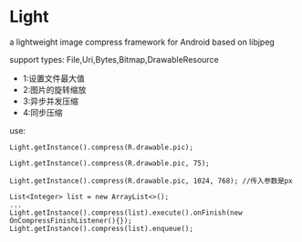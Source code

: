 # Light
a lightweight image compress framework for Android based on libjpeg

support types:
    File,Uri,Bytes,Bitmap,DrawableResource

 * 1:设置文件最大值
 * 2:图片的旋转缩放
 * 3:异步并发压缩
 * 4:同步压缩

 use:
   
    Light.getInstance().compress(R.drawable.pic);

    Light.getInstance().compress(R.drawable.pic, 75);

    Light.getInstance().compress(R.drawable.pic, 1024, 768); //传入参数是px

    List<Integer> list = new ArrayList<>();
    ...
    Light.getInstance().compress(list).execute().onFinish(new OnCompressFinishListener(){});
    Light.getInstance().compress(list).enqueue();